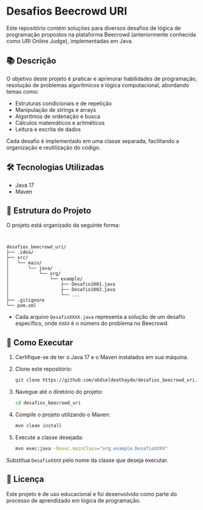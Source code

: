 # Desafios Beecrowd URI

Este repositório contém soluções para diversos desafios de lógica de programação propostos na plataforma Beecrowd (anteriormente conhecida como URI Online Judge), implementadas em Java.

## 📚 Descrição

O objetivo deste projeto é praticar e aprimorar habilidades de programação, resolução de problemas algorítmicos e lógica computacional, abordando temas como:

* Estruturas condicionais e de repetição
* Manipulação de strings e arrays
* Algoritmos de ordenação e busca
* Cálculos matemáticos e aritméticos
* Leitura e escrita de dados

Cada desafio é implementado em uma classe separada, facilitando a organização e reutilização do código.

## 🛠️ Tecnologias Utilizadas

* Java 17
* Maven

## 📁 Estrutura do Projeto

O projeto está organizado da seguinte forma:

```


desafios_beecrowd_uri/
├── .idea/
├── src/
│   └── main/
│       └── java/
│           └── org/
│               └── example/
│                   ├── Desafio1001.java
│                   ├── Desafio1002.java
│                   └── ...
├── .gitignore
└── pom.xml
```



* Cada arquivo `DesafioXXXX.java` representa a solução de um desafio específico, onde `XXXX` é o número do problema no Beecrowd.

## 🚀 Como Executar

1. Certifique-se de ter o Java 17 e o Maven instalados em sua máquina.
2. Clone este repositório:

   ```bash
   git clone https://github.com/abdieldeathayde/desafios_beecrowd_uri.git
   ```



3. Navegue até o diretório do projeto:

   ```bash
   cd desafios_beecrowd_uri
   ```



4. Compile o projeto utilizando o Maven:

   ```bash
   mvn clean install
   ```



5. Execute a classe desejada:

   ```bash
   mvn exec:java -Dexec.mainClass="org.example.DesafioXXXX"
   ```



Substitua `DesafioXXXX` pelo nome da classe que deseja executar.

## 📄 Licença

Este projeto é de uso educacional e foi desenvolvido como parte do processo de aprendizado em lógica de programação.
